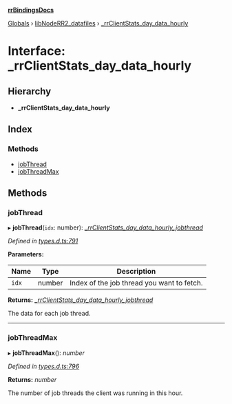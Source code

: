 **[rrBindingsDocs](../README.md)**

[Globals](../README.md) › [libNodeRR2_datafiles](../modules/libnoderr2_datafiles.md) › [_rrClientStats_day_data_hourly](libnoderr2_datafiles._rrclientstats_day_data_hourly.md)

# Interface: _rrClientStats_day_data_hourly

## Hierarchy

* **_rrClientStats_day_data_hourly**

## Index

### Methods

* [jobThread](libnoderr2_datafiles._rrclientstats_day_data_hourly.md#jobthread)
* [jobThreadMax](libnoderr2_datafiles._rrclientstats_day_data_hourly.md#jobthreadmax)

## Methods

###  jobThread

▸ **jobThread**(`idx`: number): *[_rrClientStats_day_data_hourly_jobthread](libnoderr2_datafiles._rrclientstats_day_data_hourly_jobthread.md)*

*Defined in [types.d.ts:791](https://github.com/Novalis15/rrBindings/blob/33d8d78/nodeJS/win64/v6/types.d.ts#L791)*

**Parameters:**

Name | Type | Description |
------ | ------ | ------ |
`idx` | number | Index of the job thread you want to fetch. |

**Returns:** *[_rrClientStats_day_data_hourly_jobthread](libnoderr2_datafiles._rrclientstats_day_data_hourly_jobthread.md)*

The data for each job thread.

___

###  jobThreadMax

▸ **jobThreadMax**(): *number*

*Defined in [types.d.ts:796](https://github.com/Novalis15/rrBindings/blob/33d8d78/nodeJS/win64/v6/types.d.ts#L796)*

**Returns:** *number*

The number of job threads the client was running in this hour.
